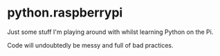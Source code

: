 # python.raspberrypi

Just some stuff I'm playing around with whilst learning Python on the Pi.

Code will undoubtedly be messy and full of bad practices.
